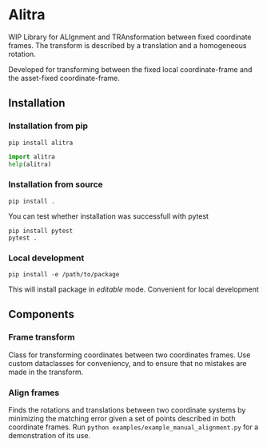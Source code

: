 # Alitra

WIP Library for ALIgnment and TRAnsformation between fixed coordinate frames. The transform
is described by a translation and a homogeneous rotation.

Developed for transforming between the fixed local coordinate-frame and the asset-fixed
coordinate-frame.

## Installation

### Installation from pip

```
pip install alitra
```

```python
import alitra
help(alitra)
```

### Installation from source

```
pip install .
```

You can test whether installation was successfull with pytest

```
pip install pytest
pytest .
```

### Local development

```
pip install -e /path/to/package
```

This will install package in _editable_ mode. Convenient for local development

## Components

### Frame transform

Class for transforming coordinates between two coordinates frames. Use custom
dataclasses for conveniency, and to ensure that no mistakes are made in the transform.

### Align frames

Finds the rotations and translations between two coordinate systems by minimizing the
matching error given a set of points described in both coordinate frames.
Run `python examples/example_manual_alignment.py` for a demonstration of its use.
